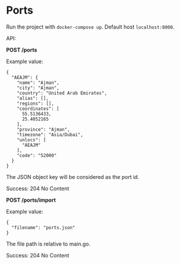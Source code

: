 # Ports

Run the project with `docker-compose up`. Default host `localhost:8000`.

API:

**POST /ports**

Example value:
```
{
  "AEAJM": {
    "name": "Ajman",
    "city": "Ajman",
    "country": "United Arab Emirates",
    "alias": [],
    "regions": [],
    "coordinates": [
      55.5136433,
      25.4052165
    ],
    "province": "Ajman",
    "timezone": "Asia/Dubai",
    "unlocs": [
      "AEAJM"
    ],
    "code": "52000"
  }
}
```
The JSON object key will be considered as the port id.

Success: 204 No Content


**POST /ports/import**

Example value:
```
{
  "filename": "ports.json"
}
```
The file path is relative to main.go.

Success: 204 No Content

